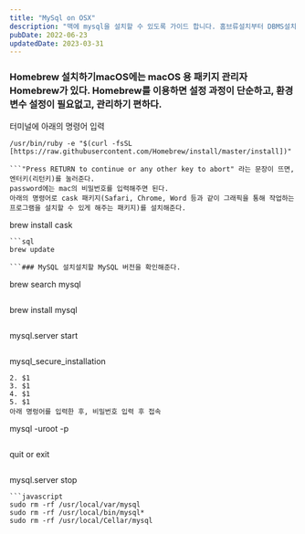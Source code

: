 ```yaml
---
title: "MySql on OSX"
description: "맥에 mysql을 설치할 수 있도록 가이드 합니다. 홈브류설치부터 DBMS설치 끝까지 문서를 보고 따라하면됩니다."
pubDate: 2022-06-23
updatedDate: 2023-03-31
---
```


### Homebrew 설치하기macOS에는 macOS 용 패키지 관리자 Homebrew가 있다. Homebrew를 이용하면 설정 과정이 단순하고, 환경변수 설정이 필요없고, 관리하기 편하다.

터미널에 아래의 명령어 입력
```
/usr/bin/ruby -e "$(curl -fsSL [https://raw.githubusercontent.com/Homebrew/install/master/install])"

```"Press RETURN to continue or any other key to abort" 라는 문장이 뜨면, 엔터키(리턴키)를 눌러준다.
password에는 mac의 비밀번호를 입력해주면 된다.
아래의 명령어로 cask 패키지(Safari, Chrome, Word 등과 같이 그래픽을 통해 작업하는 프로그램을 설치할 수 있게 해주는 패키지)를 설치해준다.
```
brew install cask

```Homebrew를 통해 프로그램을 설치하기 전엔 항상 아래의 명령어로 업데이트가 있는지 확인 후 진행한다.
```sql
brew update

```### MySQL 설치설치할 MySQL 버전을 확인해준다.
```
brew search mysql

```원하는 버전의 MySQL을 설치해준다.(이 경우 최신버전)
```
brew install mysql

```### MySQL 설정MySql을 실행한다.
```
mysql.server start

```MySQL 설정으로 넘어간다.
```
mysql_secure_installation

```1. $1
2. $1
3. $1
4. $1
5. $1
아래 명렁어를 입력한 후, 비밀번호 입력 후 접속
```
mysql -uroot -p

```로그아웃
```
quit or exit

```MySQL 서버 종료
```
mysql.server stop

```### MySQL 삭제아래의 명령어들을 입력해준다.
```javascript
sudo rm -rf /usr/local/var/mysql
sudo rm -rf /usr/local/bin/mysql*
sudo rm -rf /usr/local/Cellar/mysql

```